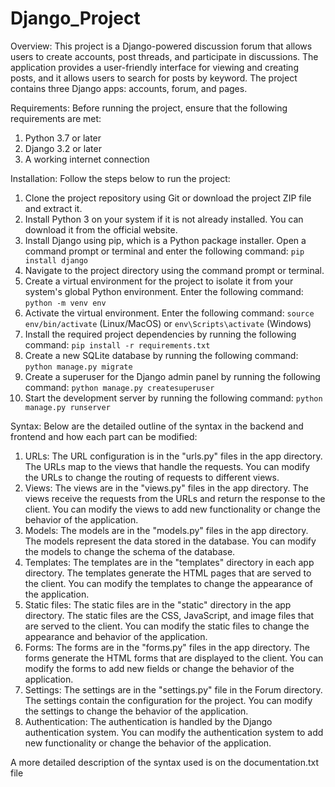 ﻿# Django_Project
Overview:
This project is a Django-powered discussion forum that allows users to create accounts, post threads, and participate in discussions. The application provides a user-friendly interface for viewing and creating posts, and it allows users to search for posts by keyword. The project contains three Django apps: accounts, forum, and pages.

Requirements:
Before running the project, ensure that the following requirements are met:

1. Python 3.7 or later
2. Django 3.2 or later
3. A working internet connection

Installation:
Follow the steps below to run the project:

1. Clone the project repository using Git or download the project ZIP file and extract it.
2. Install Python 3 on your system if it is not already installed. You can download it from the official website.
3. Install Django using pip, which is a Python package installer. Open a command prompt or terminal and enter the following command:
`pip install django`
4. Navigate to the project directory using the command prompt or terminal.
5. Create a virtual environment for the project to isolate it from your system's global Python environment. Enter the following command:
`python -m venv env`
6. Activate the virtual environment. Enter the following command:
`source env/bin/activate` (Linux/MacOS) or `env\Scripts\activate` (Windows)
7. Install the required project dependencies by running the following command:
`pip install -r requirements.txt`
8. Create a new SQLite database by running the following command:
`python manage.py migrate`
9. Create a superuser for the Django admin panel by running the following command:
`python manage.py createsuperuser`
10. Start the development server by running the following command:
`python manage.py runserver`

Syntax:
Below are the detailed outline of the syntax in the backend and frontend and how each part can be modified:
1.	URLs: The URL configuration is in the "urls.py" files in the app directory. The URLs map to the views that handle the requests. You can modify the URLs to change the routing of requests to different views.
2.	Views: The views are in the "views.py" files in the app directory. The views receive the requests from the URLs and return the response to the client. You can modify the views to add new functionality or change the behavior of the application.
3.	Models: The models are in the "models.py" files in the app directory. The models represent the data stored in the database. You can modify the models to change the schema of the database.
4.	Templates: The templates are in the "templates" directory in each app directory. The templates generate the HTML pages that are served to the client. You can modify the templates to change the appearance of the application.
5.	Static files: The static files are in the "static" directory in the app directory. The static files are the CSS, JavaScript, and image files that are served to the client. You can modify the static files to change the appearance and behavior of the application.
6.	Forms: The forms are in the "forms.py" files in the app directory. The forms generate the HTML forms that are displayed to the client. You can modify the forms to add new fields or change the behavior of the application.
7.	Settings: The settings are in the "settings.py" file in the Forum directory. The settings contain the configuration for the project. You can modify the settings to change the behavior of the application.
8.	Authentication: The authentication is handled by the Django authentication system. You can modify the authentication system to add new functionality or change the behavior of the application.

A more detailed description of the syntax used is on the documentation.txt file
